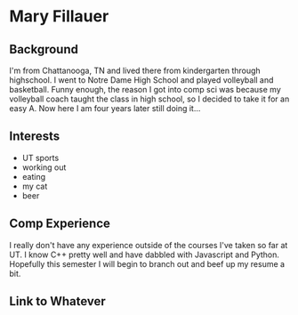 # Mary Fillauer
##  Background
I'm from Chattanooga, TN and lived there from kindergarten through highschool. I went to Notre Dame High School and played volleyball and basketball. Funny enough, the reason I got into comp sci was because my volleyball coach taught the class in high school, so I decided to take it for an easy A. Now here I am four years later still doing it...

##  Interests
- UT sports
- working out
- eating
- my cat
- beer

##  Comp Experience
I really don't have any experience outside of the courses I've taken so far at UT. I know C++ pretty well and have dabbled with Javascript and Python. Hopefully this semester I will begin to branch out and beef up my resume a bit.

##  Link to Whatever
